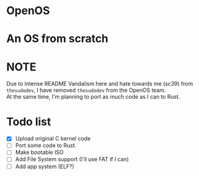 # OpenOS
# An OS from scratch
# NOTE
Due to intense README Vandalism here and hate towards me (sc39) from `thesudodev`, I have removed `thesudodev` from the OpenOS team.  
At the same time, I'm planning to port as much code as I can to Rust.
# Todo list
- [x] Upload original C kernel code
- [ ] Port some code to Rust.
- [ ] Make bootable ISO
- [ ] Add File System support (I'll use FAT if I can)
- [ ] Add app system (ELF?)
